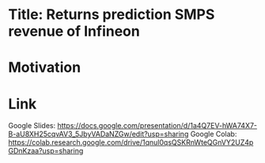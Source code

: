 # Title: Returns prediction SMPS revenue of Infineon
# Motivation
# Link
Google Slides: https://docs.google.com/presentation/d/1a4Q7EV-hWA74X7-B-aU8XH25cqvAV3_5JbyVADaNZGw/edit?usp=sharing
Google Colab: https://colab.research.google.com/drive/1qnul0qsQSKRnWteQGnVY2UZ4pGDnKzaa?usp=sharing

